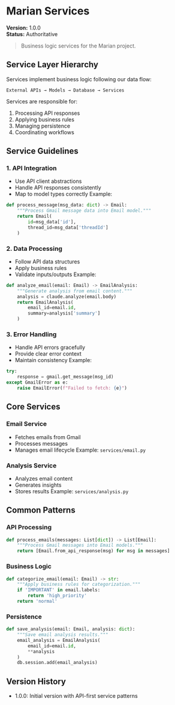 # Marian Services

**Version:** 1.0.0  
**Status:** Authoritative

> Business logic services for the Marian project.

## Service Layer Hierarchy

Services implement business logic following our data flow:

```
External APIs → Models → Database → Services
```

Services are responsible for:
1. Processing API responses
2. Applying business rules
3. Managing persistence
4. Coordinating workflows

## Service Guidelines

### 1. API Integration
- Use API client abstractions
- Handle API responses consistently
- Map to model types correctly
Example:
```python
def process_message(msg_data: dict) -> Email:
    """Process Gmail message data into Email model."""
    return Email(
        id=msg_data['id'],
        thread_id=msg_data['threadId']
    )
```

### 2. Data Processing
- Follow API data structures
- Apply business rules
- Validate inputs/outputs
Example:
```python
def analyze_email(email: Email) -> EmailAnalysis:
    """Generate analysis from email content."""
    analysis = claude.analyze(email.body)
    return EmailAnalysis(
        email_id=email.id,
        summary=analysis['summary']
    )
```

### 3. Error Handling
- Handle API errors gracefully
- Provide clear error context
- Maintain consistency
Example:
```python
try:
    response = gmail.get_message(msg_id)
except GmailError as e:
    raise EmailError(f"Failed to fetch: {e}")
```

## Core Services

### Email Service
- Fetches emails from Gmail
- Processes messages
- Manages email lifecycle
Example: `services/email.py`

### Analysis Service
- Analyzes email content
- Generates insights
- Stores results
Example: `services/analysis.py`

## Common Patterns

### API Processing
```python
def process_emails(messages: List[dict]) -> List[Email]:
    """Process Gmail messages into Email models."""
    return [Email.from_api_response(msg) for msg in messages]
```

### Business Logic
```python
def categorize_email(email: Email) -> str:
    """Apply business rules for categorization."""
    if 'IMPORTANT' in email.labels:
        return 'high_priority'
    return 'normal'
```

### Persistence
```python
def save_analysis(email: Email, analysis: dict):
    """Save email analysis results."""
    email_analysis = EmailAnalysis(
        email_id=email.id,
        **analysis
    )
    db.session.add(email_analysis)
```

## Version History
- 1.0.0: Initial version with API-first service patterns
